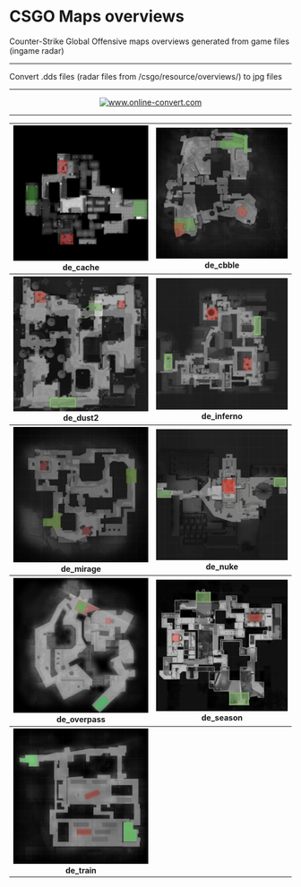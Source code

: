 # CSGO Maps overviews
Counter-Strike Global Offensive maps overviews generated from game files (ingame radar)
<hr>
Convert .dds files (radar files from /csgo/resource/overviews/) to jpg files
<hr>
<p align="center"><a href="http://www.online-convert.com/"><img src="http://cdn.online-convert.com/images/logo-top.png" alt="www.online-convert.com"></a></p>
<hr>
<table>
<tr>
<th><img src="https://github.com/CSGO-Analysis/csgo-maps-overviews/raw/master/overviews/de_cache_radar.jpg" width="350" heigth="350" /><br>de_cache</th>
<th><img src="https://github.com/CSGO-Analysis/csgo-maps-overviews/raw/master/overviews/de_cbble_radar.jpg" width="350" heigth="350" /><br>de_cbble</th>
</tr>
<tr>
<th><img src="https://github.com/CSGO-Analysis/csgo-maps-overviews/raw/master/overviews/de_dust2_radar.jpg" width="350" heigth="350" /><br>de_dust2</th>
<th><img src="https://github.com/CSGO-Analysis/csgo-maps-overviews/raw/master/overviews/de_inferno_radar.jpg" width="350" heigth="350" /><br>de_inferno</th>
</tr>
<tr>
<th><img src="https://github.com/CSGO-Analysis/csgo-maps-overviews/raw/master/overviews/de_mirage_radar.jpg" width="350" heigth="350" /><br>de_mirage</th>
<th><img src="https://github.com/CSGO-Analysis/csgo-maps-overviews/raw/master/overviews/de_nuke_radar.jpg" width="350" heigth="350" /><br>de_nuke</th>
</tr>
<tr>
<th><img src="https://github.com/CSGO-Analysis/csgo-maps-overviews/raw/master/overviews/de_overpass_radar.jpg" width="400" heigth="400" /><br>de_overpass</th>
<th><img src="https://github.com/CSGO-Analysis/csgo-maps-overviews/raw/master/overviews/de_season_radar.jpg" width="400" heigth="400" /><br>de_season</th>
</tr>
<tr>
<th><img src="https://github.com/CSGO-Analysis/csgo-maps-overviews/raw/master/overviews/de_train_radar.jpg" width="350" heigth="350" /><br>de_train</th>
<th></th>
</tr>
</table>
